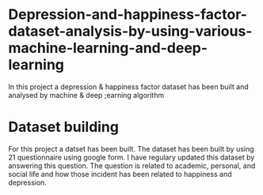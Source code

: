 # Depression-and-happiness-factor-dataset-analysis-by-using-various-machine-learning-and-deep-learning
In this project a depression & happiness factor dataset has been built and analysed by machine & deep ;earning algorithm 
# Dataset building
For this project a datset has been built. The dataset has been built by using 21 questionnaire using google form. I have regulary updated this dataset by answering this question. The question is related to academic, personal, and social life and how those incident has been related to happiness and depression. 
